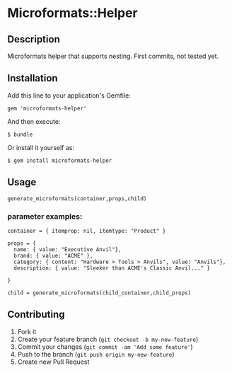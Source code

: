 # Microformats::Helper


## Description

Microformats helper that supports nesting. First commits, not tested yet.


## Installation

Add this line to your application's Gemfile:

    gem 'microformats-helper'

And then execute:

    $ bundle

Or install it yourself as:

    $ gem install microformats-helper

## Usage


    generate_microformats(container,props,child)

### parameter examples:

    container = { itemprop: nil, itemtype: "Product" }

    props = {
      name: { value: "Executive Anvil"},
      brand: { value: "ACME" },
      category: { content: "Hardware > Tools > Anvils", value: "Anvils"},
      description: { value: "Sleeker than ACME's Classic Anvil..." }

    }

    child = generate_microformats(child_container,child_props)




## Contributing

1. Fork it
2. Create your feature branch (`git checkout -b my-new-feature`)
3. Commit your changes (`git commit -am 'Add some feature'`)
4. Push to the branch (`git push origin my-new-feature`)
5. Create new Pull Request
